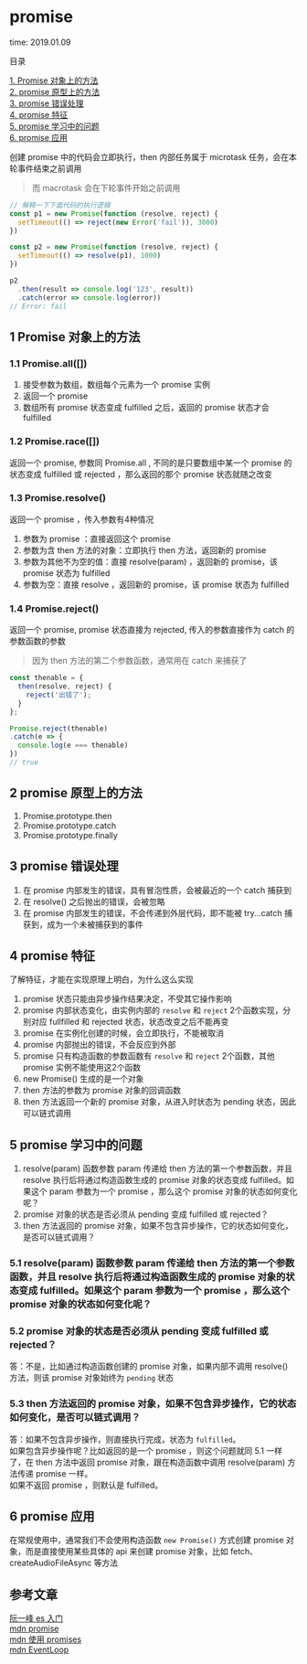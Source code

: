 # promise

time: 2019.01.09

目录

[1. Promise 对象上的方法](#1-Promise-对象上的方法)  
[2. promise 原型上的方法](#2-promise-原型上的方法)  
[3. promise 错误处理](#3-promise-错误处理)  
[4. promise 特征](#4-promise-特征)  
[5. promise 学习中的问题](#5-promise-学习中的问题)  
[6. promise 应用](#6-promise-应用)  

创建 promise 中的代码会立即执行，then 内部任务属于 microtask 任务，会在本轮事件结束之前调用

> 而 macrotask 会在下轮事件开始之前调用

```javascript
// 解释一下下面代码的执行逻辑
const p1 = new Promise(function (resolve, reject) {
  setTimeout(() => reject(new Error('fail')), 3000)
})

const p2 = new Promise(function (resolve, reject) {
  setTimeout(() => resolve(p1), 1000)
})

p2
  .then(result => console.log('123', result))
  .catch(error => console.log(error))
// Error: fail
```

## 1 Promise 对象上的方法

### 1.1 Promise.all([])

1. 接受参数为数组，数组每个元素为一个 promise 实例
2. 返回一个 promise
3. 数组所有 promise 状态变成 fulfilled 之后，返回的 promise 状态才会 fulfilled

### 1.2 Promise.race([])

返回一个 promise, 参数同 Promise.all , 不同的是只要数组中某一个 promise 的状态变成 fulfilled 或 rejected ，那么返回的那个 promise 状态就随之改变

### 1.3 Promise.resolve()

返回一个 promise ，传入参数有4种情况

1. 参数为 promise ：直接返回这个 promise
2. 参数为含 then 方法的对象：立即执行 then 方法，返回新的 promise
3. 参数为其他不为空的值：直接 resolve(param) ，返回新的 promise，该 promise 状态为 fulfilled
4. 参数为空：直接 resolve ，返回新的 promise，该 promise 状态为 fulfilled

### 1.4 Promise.reject()

返回一个 promise, promise 状态直接为 rejected, 传入的参数直接作为 catch 的参数函数的参数

> 因为 then 方法的第二个参数函数，通常用在 catch 来捕获了

```javascript
const thenable = {
  then(resolve, reject) {
    reject('出错了');
  }
};

Promise.reject(thenable)
.catch(e => {
  console.log(e === thenable)
})
// true
```

## 2 promise 原型上的方法

1. Promise.prototype.then
2. Promise.prototype.catch
3. Promise.prototype.finally

## 3 promise 错误处理

1. 在 promise 内部发生的错误，具有冒泡性质，会被最近的一个 catch 捕获到
2. 在 resolve() 之后抛出的错误，会被忽略
3. 在 promise 内部发生的错误，不会传递到外层代码，即不能被 try...catch 捕获到，成为一个未被捕获到的事件

## 4 promise 特征

了解特征，才能在实现原理上明白，为什么这么实现

1. promise 状态只能由异步操作结果决定，不受其它操作影响
2. promise 内部状态变化，由实例内部的 `resolve` 和 `reject` 2个函数实现，分别对应 fullfilled 和 rejected 状态，状态改变之后不能再变
3. promise 在实例化创建的时候，会立即执行，不能被取消
4. promise 内部抛出的错误，不会反应到外部
5. promise 只有构造函数的参数函数有 `resolve` 和 `reject` 2个函数，其他 promise 实例不能使用这2个函数
6. new Promise() 生成的是一个对象
7. then 方法的参数为 promise 对象的回调函数
8. then 方法返回一个新的 promise 对象，从进入时状态为 pending 状态，因此可以链式调用

## 5 promise 学习中的问题

1. resolve(param) 函数参数 param 传递给 then 方法的第一个参数函数，并且 resolve 执行后将通过构造函数生成的 promise 对象的状态变成 fulfilled。如果这个 param 参数为一个 promise ，那么这个 promise 对象的状态如何变化呢？
2. promise 对象的状态是否必须从 pending 变成 fulfilled 或 rejected？
3. then 方法返回的 promise 对象，如果不包含异步操作，它的状态如何变化，是否可以链式调用？

### 5.1 resolve(param) 函数参数 param 传递给 then 方法的第一个参数函数，并且 resolve 执行后将通过构造函数生成的 promise 对象的状态变成 fulfilled。如果这个 param 参数为一个 promise ，那么这个 promise 对象的状态如何变化呢？

### 5.2 promise 对象的状态是否必须从 pending 变成 fulfilled 或 rejected？

答：不是，比如通过构造函数创建的 promise 对象，如果内部不调用 resolve() 方法，则该 promise 对象始终为 `pending` 状态

### 5.3 then 方法返回的 promise 对象，如果不包含异步操作，它的状态如何变化，是否可以链式调用？

答：如果不包含异步操作，则直接执行完成，状态为 `fulfilled`。  
如果包含异步操作呢？比如返回的是一个 promise ，则这个问题就同 5.1 一样了，在 then 方法中返回 promise 对象，跟在构造函数中调用 resolve(param) 方法传递 promise 一样。  
如果不返回 promise ，则默认是 fulfilled。

## 6 promise 应用

在常规使用中，通常我们不会使用构造函数 `new Promise()` 方式创建 promise 对象，而是直接使用某些具体的 api 来创建 promise 对象，比如 fetch、createAudioFileAsync 等方法

## 参考文章

[阮一峰 es 入门](http://es6.ruanyifeng.com/#docs/promise)  
[mdn promise](https://developer.mozilla.org/zh-CN/docs/Web/JavaScript/Reference/Global_Objects/Promise)  
[mdn 使用 promises](https://developer.mozilla.org/zh-CN/docs/Web/JavaScript/Guide/Using_promises)  
[mdn EventLoop](https://developer.mozilla.org/zh-CN/docs/Web/JavaScript/EventLoop)
